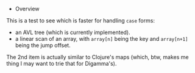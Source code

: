 * Overview

 This is a test to see which is faster for handling `case` forms:

- an AVL tree (which is currently implemented).
- a linear scan of an array, with `array[n]` being the key and `array[n+1]` being the jump offset.

The 2nd item is actually similar to Clojure's maps (which, btw, makes me thing I may want to trie that for Digamma's).
